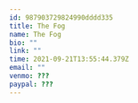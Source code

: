 ```yaml
---
id: 987903729824990dddd335
title: The Fog
name: The Fog
bio: ""
link: ""
time: 2021-09-21T13:55:44.379Z
email: ""
venmo: ???
paypal: ???
---
```


